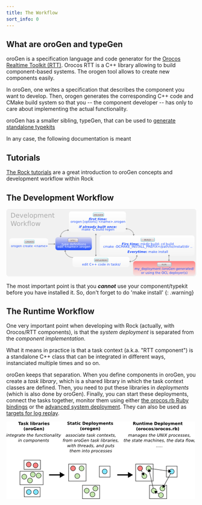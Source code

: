 ```yaml
---
title: The Workflow
sort_info: 0
---
```


What are oroGen and typeGen
---------------------------

oroGen is a specification language and code generator for the [Orocos Realtime
Toolkit (RTT)](http://www.orocos.org/rtt). Orocos RTT is a C++ library allowing to build
component-based systems. The orogen tool allows to create new components easily.

In oroGen, one writes a specification that describes the component you want to
develop. Then, orogen generates the corresponding C++ code and CMake build
system so that you -- the component developer -- has only to care about
implementing the actual functionality.

oroGen has a smaller sibling, typeGen, that can be used to [generate standalone
typekits](type_definitions.html)

In any case, the following documentation is meant

Tutorials
---------

[The Rock tutorials](../tutorials/index.html) are a great introduction to oroGen
concepts and development workflow within Rock

The Development Workflow
------------------------

![Workflow diagram](workflow.png)

The most important point is that you ***cannot*** use your component/typekit
before you have installed it. So, don't forget to do 'make install'
{: .warning}

The Runtime Workflow
--------------------

One very important point when developing with Rock (actually, with Orocos/RTT
components), is that the _system deployment_ is separated from the _component
implementation_.

What it means in practice is that a task context (a.k.a. "RTT component") is a
standalone C++ class that can be integrated in different ways, instanciated
multiple times and so on.

oroGen keeps that separation. When you define components in oroGen, you create a
_task library_, which is a shared library in which the task context classes are
defined. Then, you need to put these libraries in _deployments_ (which is also
done by oroGen). Finally, you can start these deployments, connect the tasks
together, monitor them using either [the orocos.rb Ruby
bindings](../runtime/index.html) or the [advanced system
deployment](../system/index.html). They can also be used as [targets for log
replay](../data_analysis/index.html).

![Runtime Workflow Diagram](deployment_process.png)

